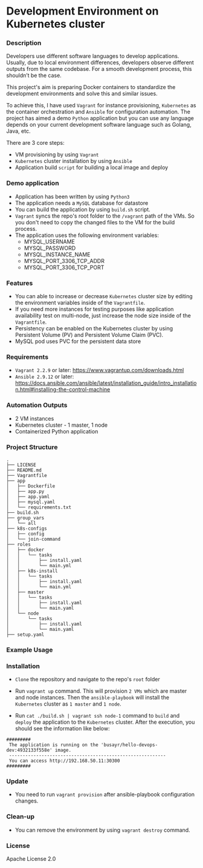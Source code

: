 # Development Environment on Kubernetes cluster

### **Description**
Developers use different software languages to develop applications. Usually, due to local environment differences, developers observe different outputs from the same codebase. For a smooth development process, this shouldn’t be the case.

This project's aim is preparing Docker containers to standardize the development environments and solve this and similar issues.

To achieve this, I have used `Vagrant` for instance provisioning, `Kubernetes` as the container orchestration and `Ansible` for configuration automation. The project has aimed a demo `Python` application but you can use any language depends on your current development software language such as Golang, Java, etc.

There are 3 core steps:
- VM provisioning by using `Vagrant`
- `Kubernetes` cluster installation by using `Ansible`
- Application build `script` for building a local image and deploy

### **Demo application**
- Application has been written by using `Python3`
- The application needs a `MySQL` database for datastore
- You can build the application by using `build.sh` script. 
- `Vagrant` syncs the repo's root folder to the `/vagrant` path of the VMs. So you don't need to copy the changed files to the VM for the build process.
- The application uses the following environment variables:
  - MYSQL_USERNAME
  - MYSQL_PASSWORD
  - MYSQL_INSTANCE_NAME
  - MYSQL_PORT_3306_TCP_ADDR
  - MYSQL_PORT_3306_TCP_PORT


### **Features**
- You can able to increase or decrease `Kubernetes` cluster size by editing the environment variables inside of the `Vagrantfile`.
- If you need more instances for testing purposes like application availability test on multi-node, just increase the node size inside of the `Vagrantfile`.
- Persistency can be enabled on the Kubernetes cluster by using Persistent Volume (PV) and Persistent Volume Claim (PVC).
- MySQL pod uses PVC for the persistent data store 

### **Requirements**
- `Vagrant 2.2.9` or later: https://www.vagrantup.com/downloads.html
- `Ansible 2.9.12` or later: https://docs.ansible.com/ansible/latest/installation_guide/intro_installation.html#installing-the-control-machine

### **Automation Outputs**
- 2 VM instances
- Kubernetes cluster - 1 master, 1 node
- Containerized Python application

### **Project Structure**
```
.
├── LICENSE
├── README.md
├── Vagrantfile
├── app
│   ├── Dockerfile
│   ├── app.py
│   ├── app.yaml
│   ├── mysql.yaml
│   └── requirements.txt
├── build.sh
├── group_vars
│   └── all
├── k8s-configs
│   ├── config
│   └── join-command
├── roles
│   ├── docker
│   │   └── tasks
│   │       ├── install.yaml
│   │       └── main.yml
│   ├── k8s-install
│   │   └── tasks
│   │       ├── install.yaml
│   │       └── main.yml
│   ├── master
│   │   └── tasks
│   │       ├── install.yaml
│   │       └── main.yaml
│   └── node
│       └── tasks
│           ├── install.yaml
│           └── main.yaml
├── setup.yaml
```

### **Example Usage**
### Installation
- `Clone` the repository and navigate to the repo's `root` folder

- Run `vagrant up` command. This will provision `2 VMs` which are master and node instances. Then the `ansible-playbook` will install the `Kubernetes` cluster as `1 master` and `1 node`.

- Run `cat ./build.sh | vagrant ssh node-1` command to `build` and `deploy` the application to the `Kubernetes` cluster. After the execution, you should see the information like below:

```
#########
 The application is running on the 'busayr/hello-devops-dev:4932133f558e' image.
 ----------------------------------------------------------
 You can access http://192.168.50.11:30300
#########
```

### Update
- You need to run `vagrant provision` after ansible-playbook configuration changes.

### Clean-up
- You can remove the environment by using `vagrant destroy` command.

### **License**
Apache License 2.0